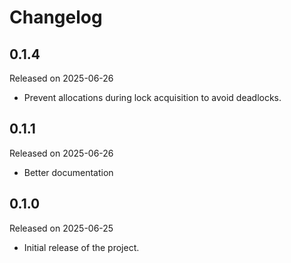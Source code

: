 # Changelog

## 0.1.4

Released on 2025-06-26

- Prevent allocations during lock acquisition to avoid deadlocks.

## 0.1.1

Released on 2025-06-26

- Better documentation

## 0.1.0

Released on 2025-06-25

- Initial release of the project.
